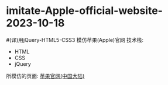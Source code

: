 # imitate-Apple-official-website-2023-10-18
#(译)用jQuery-HTML5-CSS3 模仿苹果(Apple)官网
技术栈:
- HTML
- CSS
- jQuery

所模仿的页面: [苹果官网(中国大陆)](https://www.apple.com.cn)
